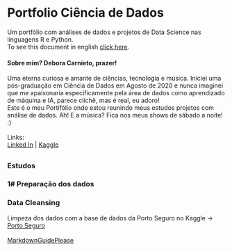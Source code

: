 # Portfolio Ciência de Dados
Um portfólio com análises de dados e projetos de Data Science nas linguagens R e Python.<br>
To see this document in english [click here](https://github.com/dcarnieto/Data-Science-Portfolio).

#### Sobre mim? Debora Carnieto, prazer!
Uma eterna curiosa e amante de ciências, tecnologia e música. Iniciei uma pós-graduação em Ciência de Dados em Agosto de 2020 e nunca imaginei que me apaixonaria especificamente pela área de dados como aprendizado de máquina e IA, parece clichê, mas é real, eu adoro!<br> Este é o meu Portifólio onde estou reunindo meus estudos projetos com análise de dados. Ah! E a música? Fica nos meus shows de sábado a noite! :)<br><br>
Links:<br>
[Linked In](https://www.linkedin.com/in/debora-fernanda-carnieto/) | [Kaggle](https://www.kaggle.com/deboracarnieto)

##
### Estudos
### 1# Preparação dos dados
### Data Cleansing
Limpeza dos dados com a base de dados da Porto Seguro no Kaggle -> [Porto Seguro](www.kaggle.com)<br>
<br>[MarkdownGuidePlease](https://www.markdownguide.org/cheat-sheet/)<br>
